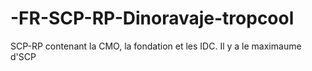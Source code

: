 # -FR-SCP-RP-Dinoravaje-tropcool
SCP-RP contenant la CMO, la fondation et les IDC. Il y a le maximaume d'SCP
